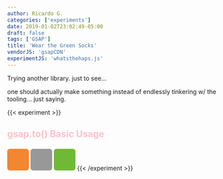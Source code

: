```yaml
---
author: Ricardo G.
categories: ['experiments']
date: 2019-01-02T23:02:49-05:00
draft: false
tags: ['GSAP']
title: 'Wear the Green Socks'
vendorJS: 'gsapCDN'
experimentJS: 'whatsthehaps.js'
---
```


Trying another library. just to see...

<!--more-->

one should actually make something instead of endlessly tinkering w/ the tooling... just saying.

{{< experiment >}}

<style>
  .title {color: pink;}
  .box {
  width:50px;
  height:50px;
  position:relative;
  border-radius:6px;
  margin-top:4px;
  display:inline-block;
  line-height:50px;
  text-align:center;
  color:#333;
  
}
.green{
  background-color:#6fb936;
}

.orange {
  background-color:#f38630;
}
.grey {
  background-color:#989898;
}

</style>
<h2 class="title">gsap.to() Basic Usage</h2>
<div class="box orange"></div>
<div class="box grey"></div>
<div class="box green"></div>
{{< /experiment >}}
